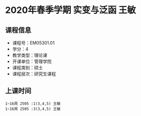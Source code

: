 # 2020年春季学期 实变与泛函 王敏






## 课程信息

- 课程号：EM05301.01
- 学分：4
- 教学类型：理论课
- 开课单位：管理学院
- 课程类别：硕士
- 课程层次：研究生课程

## 上课时间

```
1~16周 2505 :1(3,4,5) 王敏
1~16周 2505 :3(3,4,5) 王敏
```

